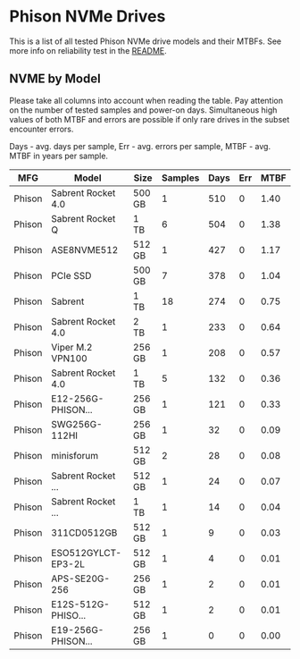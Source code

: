 Phison NVMe Drives
==================

This is a list of all tested Phison NVMe drive models and their MTBFs. See more
info on reliability test in the [README](https://github.com/bsdhw/SMART).

NVME by Model
------------

Please take all columns into account when reading the table. Pay attention on the
number of tested samples and power-on days. Simultaneous high values of both MTBF
and errors are possible if only rare drives in the subset encounter errors.

Days - avg. days per sample,
Err  - avg. errors per sample,
MTBF - avg. MTBF in years per sample.

| MFG       | Model              | Size   | Samples | Days  | Err   | MTBF |
|-----------|--------------------|--------|---------|-------|-------|------|
| Phison    | Sabrent Rocket 4.0 | 500 GB | 1       | 510   | 0     | 1.40   |
| Phison    | Sabrent Rocket Q   | 1 TB   | 6       | 504   | 0     | 1.38   |
| Phison    | ASE8NVME512        | 512 GB | 1       | 427   | 0     | 1.17   |
| Phison    | PCIe SSD           | 500 GB | 7       | 378   | 0     | 1.04   |
| Phison    | Sabrent            | 1 TB   | 18      | 274   | 0     | 0.75   |
| Phison    | Sabrent Rocket 4.0 | 2 TB   | 1       | 233   | 0     | 0.64   |
| Phison    | Viper M.2 VPN100   | 256 GB | 1       | 208   | 0     | 0.57   |
| Phison    | Sabrent Rocket 4.0 | 1 TB   | 5       | 132   | 0     | 0.36   |
| Phison    | E12-256G-PHISON... | 256 GB | 1       | 121   | 0     | 0.33   |
| Phison    | SWG256G-112HI      | 256 GB | 1       | 32    | 0     | 0.09   |
| Phison    | minisforum         | 512 GB | 2       | 28    | 0     | 0.08   |
| Phison    | Sabrent Rocket ... | 512 GB | 1       | 24    | 0     | 0.07   |
| Phison    | Sabrent Rocket ... | 1 TB   | 1       | 14    | 0     | 0.04   |
| Phison    | 311CD0512GB        | 512 GB | 1       | 9     | 0     | 0.03   |
| Phison    | ESO512GYLCT-EP3-2L | 512 GB | 1       | 4     | 0     | 0.01   |
| Phison    | APS-SE20G-256      | 256 GB | 1       | 2     | 0     | 0.01   |
| Phison    | E12S-512G-PHISO... | 512 GB | 1       | 2     | 0     | 0.01   |
| Phison    | E19-256G-PHISON... | 256 GB | 1       | 0     | 0     | 0.00   |
